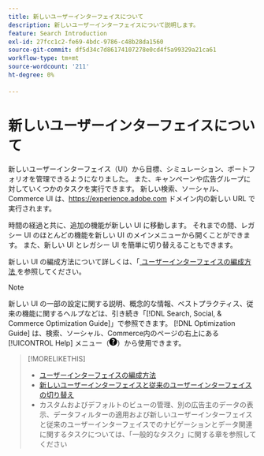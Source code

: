 ```yaml
---
title: 新しいユーザーインターフェイスについて
description: 新しいユーザーインターフェイスについて説明します。
feature: Search Introduction
exl-id: 27fcc1c2-fe69-4bdc-9786-c48b28da1560
source-git-commit: df5d34c7d86174107278e0cd4f5a99329a21ca61
workflow-type: tm+mt
source-wordcount: '211'
ht-degree: 0%

---
```


# 新しいユーザーインターフェイスについて

新しいユーザーインターフェイス（UI）から目標、シミュレーション、ポートフォリオを管理できるようになりました。 また、キャンペーンや広告グループに対していくつかのタスクを実行できます。 新しい検索、ソーシャル、Commerce UI は、https://experience.adobe.com ドメイン内の新しい URL で実行されます。

時間の経過と共に、追加の機能が新しい UI に移動します。 それまでの間、レガシー UI のほとんどの機能を新しい UI のメインメニューから開くことができます。 また、新しい UI とレガシー UI を簡単に切り替えることもできます。

新しい UI の編成方法について詳しくは、「[ ユーザーインターフェイスの編成方法 ](/help/search-social-commerce/getting-started/user-interface.md) を参照してください。

>[!NOTE]
>
>新しい UI の一部の設定に関する説明、概念的な情報、ベストプラクティス、従来の機能に関するヘルプなどは、引き続き「[!DNL Search, Social, & Commerce Optimization Guide]」で参照できます。 [!DNL Optimization Guide] は、検索、ソーシャル、Commerce内のページの右上にある [!UICONTROL Help] メニュー（![ ヘルプ メニュー ](/help/search-social-commerce/assets/help-main-menu.png " ヘルプ メニュー ")）から使用できます。

>[!MORELIKETHIS]
>
>* [ ユーザーインターフェイスの編成方法 ](/help/search-social-commerce/getting-started/user-interface.md)
>* [ 新しいユーザーインターフェイスと従来のユーザーインターフェイスの切り替え ](/help/search-social-commerce/getting-started/ui-switch.md)
>* カスタムおよびデフォルトのビューの管理、別の広告主のデータの表示、データフィルターの適用および新しいユーザーインターフェイスと従来のユーザーインターフェイスでのナビゲーションとデータ関連に関するタスクについては、「一般的なタスク」に関する章を参照してください
